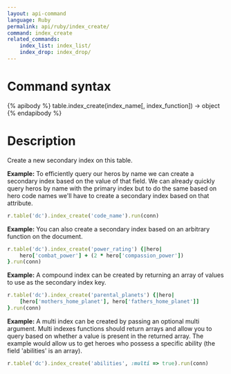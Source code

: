 ```yaml
---
layout: api-command 
language: Ruby
permalink: api/ruby/index_create/
command: index_create
related_commands:
    index_list: index_list/
    index_drop: index_drop/
---
```


# Command syntax #

{% apibody %}
table.index_create(index_name[, index_function]) &rarr; object
{% endapibody %}

# Description #

Create a new secondary index on this table.

__Example:__ To efficiently query our heros by name we can create a secondary index
based on the value of that field. We can already quickly query heros by name with the
primary index but to do the same based on hero code names we'll have to create a
secondary index based on that attribute.

```rb
r.table('dc').index_create('code_name').run(conn)
```


__Example:__ You can also create a secondary index based on an arbitrary function on
the document.

```rb
r.table('dc').index_create('power_rating') {|hero|
    hero['combat_power'] + (2 * hero['compassion_power'])
}.run(conn)
```


__Example:__ A compound index can be created by returning an array of values to use as
the secondary index key.

```rb
r.table('dc').index_create('parental_planets') {|hero|
    [hero['mothers_home_planet'], hero['fathers_home_planet']]
}.run(conn)
```


__Example:__ A multi index can be created by passing an optional multi argument. Multi
indexes functions should return arrays and allow you to query based on whether a value
is present in the returned array. The example would allow us to get heroes who possess
a specific ability (the field 'abilities' is an array).


```rb
r.table('dc').index_create('abilities', :multi => true).run(conn)
```

